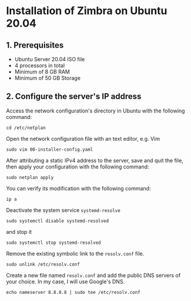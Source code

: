 # Installation of Zimbra on Ubuntu 20.04
## 1. Prerequisites
- Ubuntu Server 20.04 ISO file
- 4 processors in total
- Minimum of 8 GB RAM
- Minimum of 50 GB Storage

## 2. Configure the server's IP address
Access the network configuration's directory in Ubuntu with the following command:
```
cd /etc/netplan
```

Open the network configuration file with an text editor, e.g. Vim
```
sudo vim 00-installer-config.yaml
```

After attributing a static IPv4 address to the server, save and quit the file, then apply your configuration with the following command:
```
sudo netplan apply
```

You can verify its modification with the following command:
```
ip a
```

Deactivate the system service `systemd-resolve`
```
sudo systemctl disable systemd-resolved
```

and stop it
```
sudo systemctl stop systemd-resolved
```

Remove the existing symbolic link to the `resolv.conf` file.
```
sudo unlink /etc/resolv.conf
```

Create a new file named `resolv.conf` and add the public DNS servers of your choice. In my case, I will use Google's DNS.
```
echo nameserver 8.8.8.8 | sudo tee /etc/resolv.conf
```
